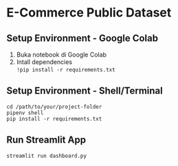 # E-Commerce Public Dataset
## Setup Environment - Google Colab
1. Buka notebook di Google Colab
2. Intall dependencies  
```!pip install -r requirements.txt```  
## Setup Environment - Shell/Terminal
```cd /path/to/your/project-folder```  
```pipenv shell```  
```pip install -r requirements.txt```  
## Run Streamlit App
```streamlit run dashboard.py```
